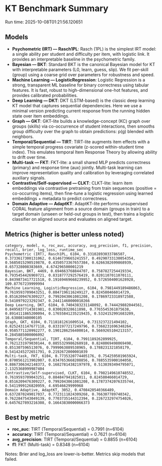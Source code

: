 # KT Benchmark Summary

Run time: 2025-10-08T01:21:56.120651

## Models

- **Psychometric (IRT) — Rasch1PL**: Rasch (1PL) is the simplest IRT model: a single ability per student and difficulty per item, with logistic link. It provides an interpretable baseline in the psychometric family.
- **Bayesian — BKT**: Standard BKT is the canonical Bayesian model for KT with interpretable parameters (L0, learn, guess, slip). We fit per-skill (group) using a coarse grid over parameters for robustness and speed.
- **Machine Learning — LogisticRegression**: Logistic Regression is a strong, transparent ML baseline for binary correctness using tabular features. It is fast, robust to high-dimensional one-hot features, and provides calibrated probabilities.
- **Deep Learning — DKT**: DKT (LSTM-based) is the classic deep learning KT model that captures sequential dependencies. Here we use a minimal version predicting current response from the running hidden state over item embeddings.
- **Graph — GKT**: GKT-lite builds a knowledge-concept (KC) graph over groups (skills) via co-occurrence of student interactions, then smooths group difficulty over the graph to obtain predictions: p(g) blended with neighbors.
- **Temporal/Sequential — TIRT**: TIRT-lite augments item effects with a simple temporal progress covariate (z-scored within-student time index). This emulates temporal Item Response Theory by allowing ability to drift over time.
- **Multi-task — FKT**: FKT-lite: a small shared MLP predicts correctness (primary) and response time (aux) jointly. Multi-task learning can improve representation quality and calibration by leveraging correlated auxiliary signals.
- **Contrastive/Self-supervised — CLKT**: CLKT-lite: learn item embeddings via contrastive pretraining from train sequences (positive = co-occurring items), then fine-tune a logistic regression using learned embeddings + metadata to predict correctness.
- **Domain Adaptive — AdaptKT**: AdaptKT-lite performs unsupervised CORAL feature alignment from a source domain (groups in train) to a target domain (unseen or held-out groups in test), then trains a logistic classifier on aligned source and evaluates on aligned target.

## Metrics (higher is better unless noted)

```text
category, model, n, roc_auc, accuracy, avg_precision, f1, precision, recall, brier, log_loss, runtime_sec
Psychometric (IRT), Rasch1PL, 6104, 0.33102893033786507, 0.3733617300131062, 0.6146739665241557, 0.49290733130054354, 0.5685015290519878, 0.4350573367657384, 0.6266382699868939, 8.657328008383669, 4.674296500001219
Bayesian, BKT, 4469, 0.694663768844707, 0.7587827254419334, 0.7935454426969721, 0.8318777292576419, 0.8201107011070111, 0.8439873417721518, 0.19169469668239952, 0.5726504001628928, 109.87767239999994
Machine Learning, LogisticRegression, 6104, 0.7981449189486063, 0.7619593709043251, 0.8847196116249127, 0.824580466014729, 0.8516209476309227, 0.7992043061081208, 0.17869723318972588, 0.5410979223292347, 0.24411460000010266
Deep Learning, DKT, 6104, 0.7404383231148092, 0.744429882044561, 0.8495837714381981, 0.830028328611898, 0.7765545361875638, 0.8914111865200094, 0.17655841235219435, 0.5324152991683209, 16.63808340000105
Graph, GKT, 6104, 0.7118181261609514, 0.7313237221494102, 0.8252431147677118, 0.8331977217249796, 0.7368231696348264, 0.9585771120992277, 0.1901286256400014, 0.5669265104213157, 0.2845885000006092
Temporal/Sequential, TIRT, 6104, 0.7991189262899925, 0.7621231979030144, 0.8855329986268918, 0.8248069498069498, 0.851307596513076, 0.7999063889538965, 0.1788231321858179, 0.5414245272651791, 0.2192672000001039
Multi-task, FKT, 6104, 0.7735320774405176, 0.754259501965924, 0.8700561213902007, 0.8347653668208856, 0.7885535900104058, 0.8867306342148373, 0.16827814382197978, 0.5130393494795071, 2.1325368999987404
Contrastive/Self-supervised, CLKT, 6104, 0.7982149610748552, 0.7619593709043251, 0.884847941825011, 0.824580466014729, 0.8516209476309227, 0.7992043061081208, 0.17873742076335744, 0.5411999126820959, 4.69546629999968
Domain Adaptive, AdaptKT, 3052, 0.4708420540366489, 0.6372870249017037, 0.7723111824309268, 0.766307789740342, 0.7622847543049139, 0.7703735144312394, 0.2267232974754026, 0.6457627893216308, 0.16643830000066373
```
## Best by metric

- **roc_auc**: TIRT (Temporal/Sequential) = 0.7991 (n=6104)
- **accuracy**: TIRT (Temporal/Sequential) = 0.7621 (n=6104)
- **avg_precision**: TIRT (Temporal/Sequential) = 0.8855 (n=6104)
- **f1**: FKT (Multi-task) = 0.8348 (n=6104)

Notes: Brier and log_loss are lower-is-better. Metrics skip models that failed.
